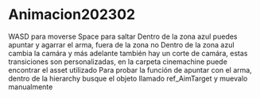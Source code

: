 # Animacion202302

WASD para moverse
Space para saltar
Dentro de la zona azul puedes apuntar y agarrar el arma, fuera de la zona no
Dentro de la zona azul cambia la camára y más adelante también hay un corte de camára, estas transiciones son personalizadas, en la carpeta cinemachine puede encontrar el asset utilizado
Para probar la función de apuntar con el arma, dentro de la hierarchy busque el objeto llamado ref_AimTarget y muevalo manualmente

